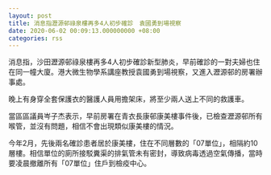 ```yaml
---
layout: post
title: 消息指瀝源邨祿泉樓再多4人初步確診　袁國勇到場視察
date: 2020-06-02 00:09:13.000000000 +08:00
categories: rss
---
```


消息指，沙田瀝源邨祿泉樓再多4人初步確診新型肺炎，早前確診的一對夫婦也住在同一幢大廈。港大微生物學系講座教授袁國勇到場視察，又進入瀝源邨的房署辦事處。

晚上有身穿全套保護衣的醫護人員用擔架床，將至少兩人送上不同的救護車。

當區區議員岑子杰表示，早前房署在青衣長康邨康美樓事件後，已檢查瀝源邨所有喉管，並沒有問題，相信不會出現類似康美樓的情況。

今年2月，先後兩名確診患者居於康美樓，住在不同層數的「07單位」，相隔約10層樓。相信單位的廁所接駁糞渠的排氣管未有密封，導致病毒透過空氣傳播，當時要凌晨撤離所有「07單位」住戶到檢疫中心。
